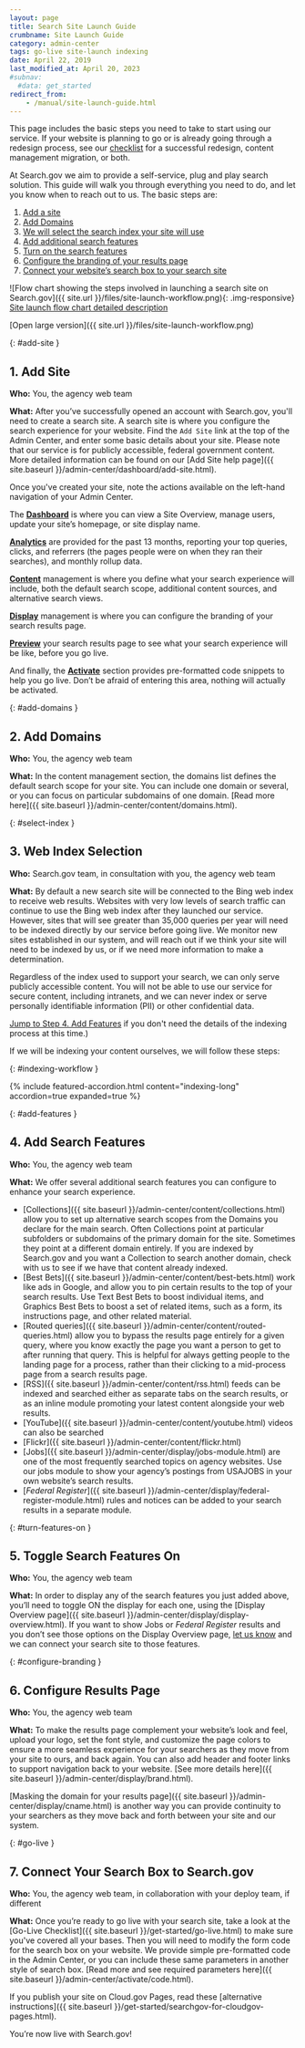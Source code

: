 ```yaml
---
layout: page
title: Search Site Launch Guide
crumbname: Site Launch Guide
category: admin-center
tags: go-live site-launch indexing
date: April 22, 2019
last_modified_at: April 20, 2023
#subnav:
  #data: get_started
redirect_from:
    - /manual/site-launch-guide.html
---
```


This page includes the basic steps you need to take to start using our service. If your website is planning to go or is already going through a redesign process, see our [checklist]({{site.baseurl}}/indexing/redesign.html) for a successful redesign, content management migration, or both.

At Search.gov we aim to provide a self-service, plug and play search solution. This guide will walk you through everything you need to do, and let you know when to reach out to us. The basic steps are:

1. [Add a site](#add-site)
1. [Add Domains](#add-domains)
1. [We will select the search index your site will use](#select-index)
1. [Add additional search features](#add-features)
1. [Turn on the search features](#turn-features-on)
1. [Configure the branding of your results page](#configure-branding)
1. [Connect your website’s search box to your search site](#go-live)

![Flow chart showing the steps involved in launching a search site on Search.gov]({{ site.url }}/files/site-launch-workflow.png){: .img-responsive}
[Site launch flow chart detailed description](#add-site)

[Open large version]({{ site.url }}/files/site-launch-workflow.png)

{: #add-site }

## 1. Add Site

**Who:**  You, the agency web team

**What:** After you’ve successfully opened an account with Search.gov, you'll need to create a search site. A search site is where you configure the search experience for your website. Find the `Add Site` link at the top of the Admin Center, and enter some basic details about your site. Please note that our service is for publicly accessible, federal government content. More detailed information can be found on our [Add Site help page]({{ site.baseurl }}/admin-center/dashboard/add-site.html). 

Once you've created your site, note the actions available on the left-hand navigation of your Admin Center. 

<i class="icon-dashboard"></i> The **[Dashboard]({{site.baseurl}}/admin-center/dashboard/)** is where you can view a Site Overview, manage users, update your site’s homepage, or site display name. 

<i class="icon-bar-chart"></i> **[Analytics]({{site.baseurl}}/admin-center/analytics/)** are provided for the past 13 months, reporting your top queries, clicks, and referrers (the pages people were on when they ran their searches), and monthly rollup data.

<i class="icon-file"></i> **[Content]({{site.baseurl}}/admin-center/content/)** management is where you define what your search experience will include, both the default search scope, additional content sources, and alternative search views.

<i class="icon-desktop"></i> **[Display]({{site.baseurl}}/admin-center/display/)** management is where you can configure the branding of your search results page.

<i class="icon-eye-open"></i> **[Preview]({{site.baseurl}}/admin-center/preview.html)** your search results page to see what your search experience will be like, before you go live.

<i class="icon-code"></i> And finally, the **[Activate](/admin-center/activate/)** section provides pre-formatted code snippets to help you go live. Don’t be afraid of entering this area, nothing will actually be activated.

{: #add-domains }

## 2. Add Domains

**Who:** You, the agency web team

**What:** In the content management section, the domains list defines the default search scope for your site. You can include one domain or several, or you can focus on particular subdomains of one domain. [Read more here]({{ site.baseurl }}/admin-center/content/domains.html).

{: #select-index }

## 3. Web Index Selection

**Who:** Search.gov team, in consultation with you, the agency web team

**What:** By default a new search site will be connected to the Bing web index to receive web results. Websites with very low levels of search traffic can continue to use the Bing web index after they launched our service. However, sites that will see greater than 35,000 queries per year will need to be indexed directly by our service before going live.  We monitor new sites established in our system, and will reach out if we think your site will need to be indexed by us, or if we need more information to make a determination.

Regardless of the index used to support your search, we can only serve publicly accessible content. You will not be able to use our service for secure content, including intranets, and we can never index or serve personally identifiable information (PII) or other confidential data.

[Jump to Step 4. Add Features](#add-features) if you don't need the details of the indexing process at this time.)

If we will be indexing your content ourselves, we will follow these steps:

{: #indexing-workflow }

{% include featured-accordion.html content="indexing-long" accordion=true expanded=true %}

{: #add-features }

## 4. Add Search Features

**Who:** You, the agency web team

**What:** We offer several additional search features you can configure to enhance your search experience.

* [Collections]({{ site.baseurl }}/admin-center/content/collections.html) allow you to set up alternative search scopes from the Domains you declare for the main search. Often Collections point at particular subfolders or subdomains of the primary domain for the site. Sometimes they point at a different domain entirely. If you are indexed by Search.gov and you want a Collection to search another domain, check with us to see if we have that content already indexed.  
* [Best Bets]({{ site.baseurl }}/admin-center/content/best-bets.html) work like ads in Google, and allow you to pin certain results to the top of your search results. Use Text Best Bets to boost individual items, and Graphics Best Bets to boost a set of related items, such as a form, its instructions page, and other related material.
* [Routed queries]({{ site.baseurl }}/admin-center/content/routed-queries.html) allow you to bypass the results page entirely for a given query, where you know exactly the page you want a person to get to after running that query. This is helpful for always getting people to the landing page for a process, rather than their clicking to a mid-process page from a search results page.
* [RSS]({{ site.baseurl }}/admin-center/content/rss.html) feeds can be indexed and searched either as separate tabs on the search results, or as an inline module promoting your latest content alongside your web results.
* [YouTube]({{ site.baseurl }}/admin-center/content/youtube.html) videos can also be searched
* [Flickr]({{ site.baseurl }}/admin-center/content/flickr.html)   
* [Jobs]({{ site.baseurl }}/admin-center/display/jobs-module.html) are one of the most frequently searched topics on agency websites. Use our jobs module to show your agency’s postings from USAJOBS in your own website’s search results.
* [_Federal Register_]({{ site.baseurl }}/admin-center/display/federal-register-module.html) rules and notices can be added to your search results in a separate module. 

{: #turn-features-on }

## 5. Toggle Search Features On

**Who:** You, the agency web team

**What:** In order to display any of the search features you just added above, you’ll need to toggle ON the display for each one, using the [Display Overview page]({{ site.baseurl }}/admin-center/display/display-overview.html). If you want to show Jobs or _Federal Register_ results and you don’t see those options on the Display Overview page, [let us know](mailto:search@gsa.gov) and we can connect your search site to those features.

{: #configure-branding }

## 6. Configure Results Page

**Who:** You, the agency web team

**What:** To make the results page complement your website’s look and feel, upload your logo, set the font style, and customize the page colors to ensure a more seamless experience for your searchers as they move from your site to ours, and back again. You can also add header and footer links to support navigation back to your website. [See more details here]({{ site.baseurl }}/admin-center/display/brand.html). 

[Masking the domain for your results page]({{ site.baseurl }}/admin-center/display/cname.html) is another way you can provide continuity to your searchers as they move back and forth between your site and our system.

{: #go-live }

## 7. Connect Your Search Box to Search.gov

**Who:** You, the agency web team, in collaboration with your deploy team, if different

**What:** Once you’re ready to go live with your search site, take a look at the [Go-Live Checklist]({{ site.baseurl }}/get-started/go-live.html) to make sure you've covered all your bases. Then you will need to modify the form code for the search box on your website. We provide simple pre-formatted code in the Admin Center, or you can include these same parameters in another style of search box. [Read more and see required parameters here]({{ site.baseurl }}/admin-center/activate/code.html). 

If you publish your site on Cloud.gov Pages, read these [alternative instructions]({{ site.baseurl }}/get-started/searchgov-for-cloudgov-pages.html).

You’re now live with Search.gov!
